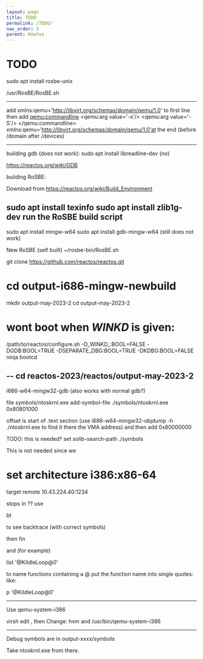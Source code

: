 ```yaml
---
layout: page
title: TODO
permalink: /TODO/
nav_order: 3
parent: Howtos
---
```


# [](#header-1)TODO

sudo apt install rosbe-unix

/usr/RosBE/RosBE.sh

---

add xmlns:qemu='http://libvirt.org/schemas/domain/qemu/1.0' to first line
then add
  <qemu:commandline>
    <qemu:arg value='-s'/>
    <qemu:arg value='-S'/>
  </qemu:commandline>
xmlns:qemu='http://libvirt.org/schemas/domain/qemu/1.0'at the end (before /domain after /devices)

---
building gdb (does not work):
sudo apt install libreadline-dev
	(no)

https://reactos.org/wiki/GDB

building RoSBE:

Download from https://reactos.org/wiki/Build_Environment

sudo apt install texinfo
sudo apt install zlib1g-dev
run the RoSBE build script
---
sudo apt install mingw-w64
sudo apt install gdb-mingw-w64
	(still does not work)

New RoSBE (self built)
~/rosbe-bin/RosBE.sh

git clone https://github.com/reactos/reactos.git

# cd output-i686-mingw-newbuild
mkdir output-may-2023-2
cd output-may-2023-2
# wont boot when _WINKD_ is given:
/path/to/reactos/configure.sh -D_WINKD_:BOOL=FALSE -DGDB:BOOL=TRUE -DSEPARATE_DBG:BOOL=TRUE -DKDBG:BOOL=FALSE
ninja bootcd

--
cd reactos-2023/reactos/output-may-2023-2
---
i686-w64-mingw32-gdb
(also works with normal gdb?)

file symbols/ntoskrnl.exe
add-symbol-file ./symbols/ntoskrnl.exe 0x80801000

offset is start of .text section (use i686-w64-mingw32-objdump -h ./ntoskrnl.exe to find it there the VMA address) and then add 0x80000000

TODO: this is needed? 
set solib-search-path ./symbols

This is not needed since we 
# set architecture i386:x86-64
target remote 10.43.224.40:1234

stops in ?? use

bt

to see backtrace (with correct symbols)

then fin

and (for example)

list '@KiIdleLoop@0'

to name functions containing a @ put the function name into single
quotes: like:

p '@KiIdleLoop@0'

----
Use qemu-system-i386

virsh edit <domain>, then
Change:
<type arch='i686' machine='pc-i440fx-bionic'>hvm</type>
and
<emulator>/usr/bin/qemu-system-i386</emulator>

---

Debug symbols are in 
output-xxxx/symbols

Take ntoskrnl.exe from there.
